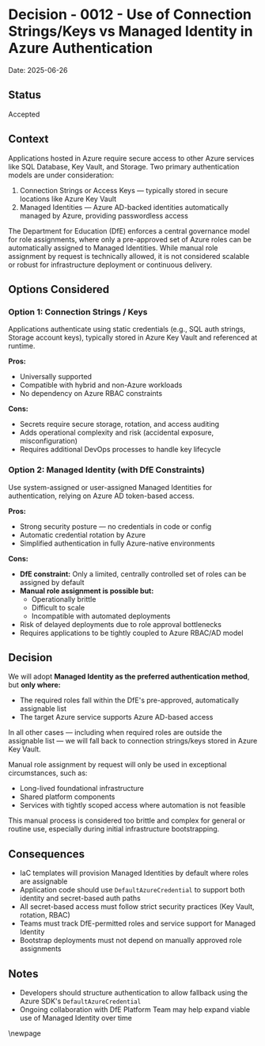 # Decision - 0012 - Use of Connection Strings/Keys vs Managed Identity in Azure Authentication

Date: 2025-06-26

## Status

Accepted

## Context

Applications hosted in Azure require secure access to other Azure services like SQL Database, Key Vault, and Storage. Two primary authentication models are under consideration:

1. Connection Strings or Access Keys — typically stored in secure locations like Azure Key Vault
2. Managed Identities — Azure AD-backed identities automatically managed by Azure, providing passwordless access

The Department for Education (DfE) enforces a central governance model for role assignments, where only a pre-approved set of Azure roles can be automatically assigned to Managed Identities. While manual role assignment by request is technically allowed, it is not considered scalable or robust for infrastructure deployment or continuous delivery.

## Options Considered

### Option 1: Connection Strings / Keys

Applications authenticate using static credentials (e.g., SQL auth strings, Storage account keys), typically stored in Azure Key Vault and referenced at runtime.

**Pros:**

- Universally supported
- Compatible with hybrid and non-Azure workloads
- No dependency on Azure RBAC constraints

**Cons:**

- Secrets require secure storage, rotation, and access auditing
- Adds operational complexity and risk (accidental exposure, misconfiguration)
- Requires additional DevOps processes to handle key lifecycle

### Option 2: Managed Identity (with DfE Constraints)

Use system-assigned or user-assigned Managed Identities for authentication, relying on Azure AD token-based access.

**Pros:**

- Strong security posture — no credentials in code or config
- Automatic credential rotation by Azure
- Simplified authentication in fully Azure-native environments

**Cons:**

- **DfE constraint:** Only a limited, centrally controlled set of roles can be assigned by default
- **Manual role assignment is possible but:**
  - Operationally brittle
  - Difficult to scale
  - Incompatible with automated deployments
- Risk of delayed deployments due to role approval bottlenecks
- Requires applications to be tightly coupled to Azure RBAC/AD model

## Decision

We will adopt **Managed Identity as the preferred authentication method**, but **only where:**

- The required roles fall within the DfE's pre-approved, automatically assignable list
- The target Azure service supports Azure AD-based access

In all other cases — including when required roles are outside the assignable list — we will fall back to connection strings/keys stored in Azure Key Vault.

Manual role assignment by request will only be used in exceptional circumstances, such as:

- Long-lived foundational infrastructure
- Shared platform components
- Services with tightly scoped access where automation is not feasible

This manual process is considered too brittle and complex for general or routine use, especially during initial infrastructure bootstrapping.

## Consequences

- IaC templates will provision Managed Identities by default where roles are assignable
- Application code should use `DefaultAzureCredential` to support both identity and secret-based auth paths
- All secret-based access must follow strict security practices (Key Vault, rotation, RBAC)
- Teams must track DfE-permitted roles and service support for Managed Identity
- Bootstrap deployments must not depend on manually approved role assignments

## Notes

- Developers should structure authentication to allow fallback using the Azure SDK's `DefaultAzureCredential`
- Ongoing collaboration with DfE Platform Team may help expand viable use of Managed Identity over time

<!-- Leave the rest of this page blank -->
\newpage
